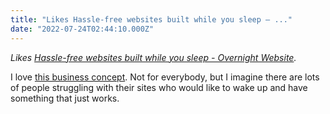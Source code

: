 ```yaml
---
title: "Likes Hassle-free websites built while you sleep – ..."
date: "2022-07-24T02:44:10.000Z"
---
```


_Likes [Hassle-free websites built while you sleep - Overnight Website](https://overnightwebsite.com/)._

I love [this business concept](https://overnightwebsite.com/how-it-works/). Not for everybody, but I imagine there are lots of people struggling with their sites who would like to wake up and have something that just works.
